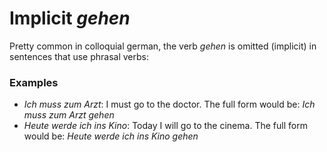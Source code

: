 # Implicit *gehen*
Pretty common in colloquial german, the verb *gehen* is omitted (implicit) in sentences that use phrasal verbs:

### Examples
* *Ich muss zum Arzt*: I must go to the doctor. The full form would be: *Ich muss zum Arzt gehen*
* *Heute werde ich ins Kino*: Today I will go to the cinema. The full form would be: *Heute werde ich ins Kino gehen*
